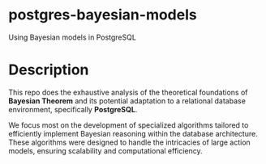 # postgres-bayesian-models
Using Bayesian models in PostgreSQL


# Description

This repo does the exhaustive analysis of the theoretical foundations of **Bayesian Theorem** and its potential adaptation to a relational database environment, specifically **PostgreSQL**.

We focus most on the development of specialized algorithms tailored to efficiently implement Bayesian reasoning within the database architecture. These algorithms were designed to handle the intricacies of large action models, ensuring scalability and computational efficiency.


